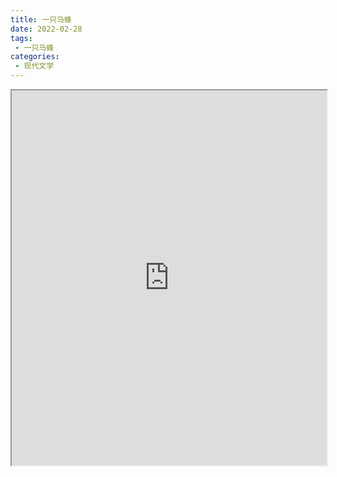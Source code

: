 ```yaml
---
title: 一只马蜂
date: 2022-02-28
tags:
 - 一只马蜂
categories:
 - 现代文学
---
```




<iframe src="http://localhost:8080/pdf/web/viewer.html?file=https://vkceyugu.cdn.bspapp.com/VKCEYUGU-e9075d72-0451-48df-afe1-d46932ae4554/039bb410-acc8-4a32-8c21-2c8419510722.pdf" width="100%" height="600px"></iframe>